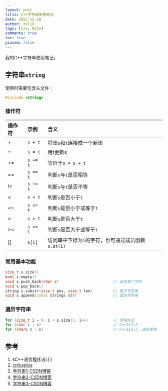 ```yaml
---
layout: post
title: C++字符串使用笔记
date: 2022-12-28
author: zxl19
tags: [C++, Note]
comments: true
toc: true
pinned: false
---
```


我的C++字符串使用笔记。

<!-- more -->

## 字符串`string`

使用时需要包含头文件：

```cpp
#include <string>
```

### 操作符

| 操作符 | 示例 | 含义 |
| :---- | :---- | :----|
| + | `s + t` | 将串`s`和`t`连接成一个新串 |
| = | `s = t` | 用t更新s |
| += | `s += t` | 等价于`s = s + t` |
| == | `s == t` | 判断`s`与`t`是否相等 |
| != | `s != t` | 判断`s`与`t`是否不等 |
| < | `s < t` | 判断`s`是否小于`t` |
| <= | `s <= t` | 判断`s`是否小于或等于`t` |
| > | `s > t` | 判断`s`是否大于`t` |
| >= | `s >= t` | 判断`s`是否大于或等于`t` |
| [] | `s[i]` | 访问串中下标为`i`的字符，也可通过成员函数`s.at(i)` |

### 常用基本功能

```cpp
size_t s.size()
bool s.empty()
void s.push_back(char c)                        // 追加单个字符
void s.pop_back()
string s.substr(size_t pos, size_t len)         // 取子字符串
void s.append(const string& str)                // 追加字符串
```

### 遍历字符串

```cpp
for (size_t i = 0; i < s.size(); i++)           // 常规方式
for (char c : s)                                // C++11引入
for (char& c : s)                               // C++11引入，速度更快
```

## 参考

1. 《C++语言程序设计》
2. [cplusplus](http://www.cplusplus.com)
3. [字符串1-CSDN博客](https://blog.csdn.net/qq_38537503/article/details/106279850)
4. [字符串2-CSDN博客](https://blog.csdn.net/qq_42270373/article/details/84589231)
5. [字符串3-CSDN博客](https://blog.csdn.net/weixin_36670529/article/details/108401528)

